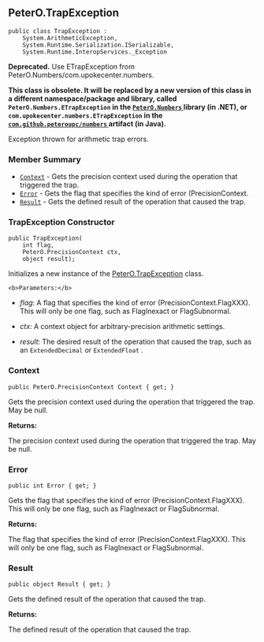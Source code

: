 ## PeterO.TrapException

    public class TrapException :
        System.ArithmeticException,
        System.Runtime.Serialization.ISerializable,
        System.Runtime.InteropServices._Exception

<b>Deprecated.</b> Use ETrapException from PeterO.Numbers/com.upokecenter.numbers.

 <b>This class is obsolete. It will be replaced by a new version of this class in a different namespace/package and library, called  `PeterO.Numbers.ETrapException`  in the <a href="https://www.nuget.org/packages/PeterO.Numbers">  `PeterO.Numbers`  </a> library (in .NET), or  `com.upokecenter.numbers.ETrapException`  in the <a href="https://github.com/peteroupc/numbers-java">  `com.github.peteroupc/numbers`  </a> artifact (in Java).</b>

 Exception thrown for arithmetic trap errors.

### Member Summary
* <code>[Context](#Context)</code> - Gets the precision context used during the operation that triggered the trap.
* <code>[Error](#Error)</code> - Gets the flag that specifies the kind of error (PrecisionContext.
* <code>[Result](#Result)</code> - Gets the defined result of the operation that caused the trap.

<a id="Void_ctor_Int32_PeterO_PrecisionContext_System_Object"></a>
### TrapException Constructor

    public TrapException(
        int flag,
        PeterO.PrecisionContext ctx,
        object result);

 Initializes a new instance of the [PeterO.TrapException](PeterO.TrapException.md) class.

    <b>Parameters:</b>

 * <i>flag</i>: A flag that specifies the kind of error (PrecisionContext.FlagXXX). This will only be one flag, such as FlagInexact or FlagSubnormal.

 * <i>ctx</i>: A context object for arbitrary-precision arithmetic settings.

 * <i>result</i>: The desired result of the operation that caused the trap, such as an  `ExtendedDecimal`  or  `ExtendedFloat` .

<a id="Context"></a>
### Context

    public PeterO.PrecisionContext Context { get; }

 Gets the precision context used during the operation that triggered the trap. May be null.

 <b>Returns:</b>

The precision context used during the operation that triggered the trap. May be null.

<a id="Error"></a>
### Error

    public int Error { get; }

 Gets the flag that specifies the kind of error (PrecisionContext.FlagXXX). This will only be one flag, such as FlagInexact or FlagSubnormal.

 <b>Returns:</b>

The flag that specifies the kind of error (PrecisionContext.FlagXXX). This will only be one flag, such as FlagInexact or FlagSubnormal.

<a id="Result"></a>
### Result

    public object Result { get; }

 Gets the defined result of the operation that caused the trap.

 <b>Returns:</b>

The defined result of the operation that caused the trap.
